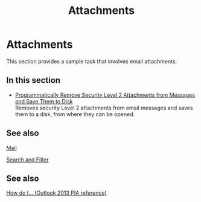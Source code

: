 ﻿---
title: Attachments
TOCTitle: Attachments
ms:assetid: 02552591-a40c-4950-9bf9-6c6664a00a80
ms:mtpsurl: https://msdn.microsoft.com/en-us/library/Ff184587(v=office.15)
ms:contentKeyID: 55119815
ms.date: 07/24/2014
mtps_version: v=office.15
---

# Attachments

This section provides a sample task that involves email attachments.

## In this section

  - [Programmatically Remove Security Level 2 Attachments from Messages and Save Them to Disk](how-to-programmatically-remove-security-level-2-attachments-from-messages-and-save-them-to-disk.md)  
    Removes security Level 2 attachments from email messages and saves them to a disk, from where they can be opened.

## See also

[Mail](mail.md)

[Search and Filter](search-and-filter.md)

## See also



[How do I... (Outlook 2013 PIA reference)](how-do-i-outlook-2013-pia-reference.md)

